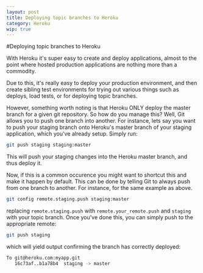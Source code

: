 ```yaml
---
layout: post
title: Deploying topic branches to Heroku
category: Heroku
wip: true
---
```

#Deploying topic branches to Heroku

With Heroku it's super easy to create and deploy applications, almost to the point where hosted production applications are nothing more than a commodity.

Due to this, it's really easy to deploy your production environment, and then create sibling test environments for trying out various things such as deploys, load tests, or for deploying topic branches.

However, something worth noting is that Heroku ONLY deploy the master branch for a given git repository.  So how do you manage this?  Well, Git allows you to push one branch into another.  For instance, lets say you want to push your staging branch onto Heroku's master branch of your staging application, which you've already setup.  Simply run:

```bash
git push staging staging:master
```

This will push your staging changes into the Heroku master branch, and thus deploy it.

Now, if this is a common occurence you might want to shortcut this and make it happen by default.  This can be done by telling Git to always push from one branch to another.  For instance, for the same example as above.

```bash
git config remote.staging.push staging:master
```

replacing `remote.staging.push` with `remote.your_remote.push` and `staging` with your topic branch.  Once you've done this, you can simply push to the appropriate remote:

```bash
git push staging
```

which will yield output confirming the branch has correctly deployed:

```bash
To git@heroku.com:myapp.git
   16c73af..b1a78b4  staging -> master
```
